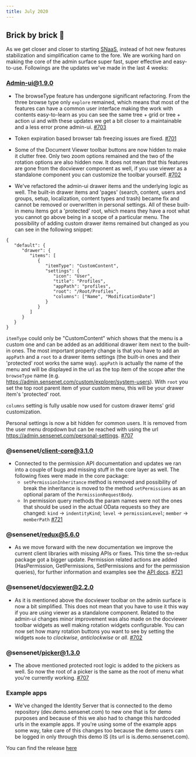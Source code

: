 ```yaml
---
title: July 2020
---
```


## Brick by brick 🧱

As we get closer and closer to starting [SNaaS](https://docs.sensenet.com/concepts/introduction/04-what-is-snaas), instead of hot new features stabilization and simplification came to the fore. We are working hard on making the core of the admin surface super fast, super effective and easy-to-use. Followings are the updates we've made in the last 4 weeks:

### Admin-ui@1.9.0

- The browseType feature has undergone significant refactoring. From the three browse type only `explore` remained, which means that most of the features can have a common user interface making the work with contents easy-to-learn as you can see the same tree + grid or tree + action ui and with these updates we get a bit closer to a maintainable and a less error prone admin-ui. [#703](https://github.com/SenseNet/sn-client/pull/703)

- Token expiration based browser tab freezing issues are fixed. [#701](https://github.com/SenseNet/sn-client/pull/701)

- Some of the Document Viewer toolbar buttons are now hidden to make it clutter free. Only two zoom options remained and the two of the rotation options are also hidden now. It does not mean that this features are gone from the docviewer component as well, if you use viewer as a standalone component you can customize the toolbar yourself. [#702](https://github.com/SenseNet/sn-client/pull/702)

- We've refactored the admin-ui drawer items and the underlying logic as well. The built-in drawer items and 'pages' (search, content, users and groups, setup, localization, content types and trash) became fix and cannot be removed or overwritten in personal settings. All of these built-in menu items got a 'protected' root, which means they have a root what you cannot go above being in a scope of a particular menu. The possibility of adding custom drawer items remained but changed as you can see in the following snippet:

```
{
   "default": {
      "drawer": {
         "items": [
            {
               "itemType": "CustomContent",
               "settings": {
                  "icon": "User",
                  "title": "Profiles",
                  "appPath": "profiles",
                  "root": "/Root/Profiles",
                  "columns": ["Name", "ModificationDate"]
               }
            }
         ]
      }
   }
}
```

`itemType` could only be "CustomContent" which shows that the menu is a custom one and can be added as an additional drawer item next to the built-in ones. The most important property change is that you have to add an `appPath` and a `root` to a drawer items settings (the built-in ones and their 'protected' root works the same way). `appPath` is actually the name of the menu and will be displayed in the url as the top item of the scope after the `browseType` name (e.g. https://admin.sensenet.com/custom/explorer/system-users). With `root` you set the top root parent item of your custom menu, this will be your drawer item's 'protected' root.

`columns` setting is fully usable now used for custom drawer items' grid customization. 

Personal settings is now a bit hidden for common users. It is removed from the user menu dropdown but can be reached with using the url https://admin.sensenet.com/personal-settings. [#707](https://github.com/SenseNet/sn-client/pull/707)



### @sensenet/client-core@3.1.0
- Connected to the permission API documentation and updates we ran into a couple of bugs and missing stuff in the core layer as well. The following fixes were made in the core package:
   - `setPermissionInheritance` method is removed and possibility of break the inheritance is moved to the method `setPermissions` as an optional param of the `PermissionRequestBody`.
   - In permission query methods the param names were not the ones that should be used in the actual OData requests so they are changed: `kind` -> `indentityKind`; `level` -> `permissionLevel`; `member` -> `memberPath`
[#721](https://github.com/SenseNet/sn-client/pull/721)

### @sensenet/redux@5.6.0
- As we move forward with the new documentation we improve the current client libraries with missing APIs or fixes. This time the sn-redux package got a bigger update. Permission related actions are added (HasPermission, GetPermissions, SetPermissions and for the permission queries), for further information and examples see the [API docs](https://docs.sensenet.com/api-docs/permissions). [#721](https://github.com/SenseNet/sn-client/pull/721)

### @sensenet/docviewer@2.2.0
- As it is mentioned above the docviewer toolbar on the admin surface is now a bit simplified. This does not mean that you have to use it this way if you are using viewer as a standalone component. Related to the admin-ui changes minor improvement was also made on the docviewer toolbar widgets as well making rotation widgets configurable. You can now set how many rotation buttons you want to see by setting the widgets `mode` to *clockwise*, *anticlockwise* or *all*. [#702](https://github.com/SenseNet/sn-client/pull/702)

### @sensenet/picker@1.3.0

- The above mentioned protected root logic is added to the pickers as well. So now the root of a picker is the same as the root of menu what you're currently working. [#707](https://github.com/SenseNet/sn-client/pull/707)

### Example apps

- We've changed the Identity Server that is connected to the demo repository (dev.demo.sensenet.com) to new one that is for demo purposes and because of this we also had to change this hardcoded urls in the example apps. If you're using some of the example apps some way, take care of this changes too because the demo users can be logged in only through this demo IS (its url is is.demo.sensenet.com).

You can find the release [here](https://github.com/SenseNet/sn-client/releases/tag/2020.7.0)
